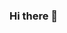 ### Hi there 👋

<!--
**SingAvi/SingAvi** is a ✨ _special_ ✨ repository because its `README.md` (this file) appears on your GitHub profile.

Here are some ideas to get you started:

- 🔭 I’m currently working on android and react
- 🌱 I’m currently learning every edge cutting tech
- 👯 I’m looking to collaborate on android, python , webDev
- 🤔 I’m looking for help with react

- ⚡ Fun fact: Always be curious , it makes you smart ! Example : This Profile Readme


![Github stats](https://github-readme-stats.vercel.app/api?username=SingAvi)

![counter](https://ensx7b3qc6tn5x9.m.pipedream.net)
-->
